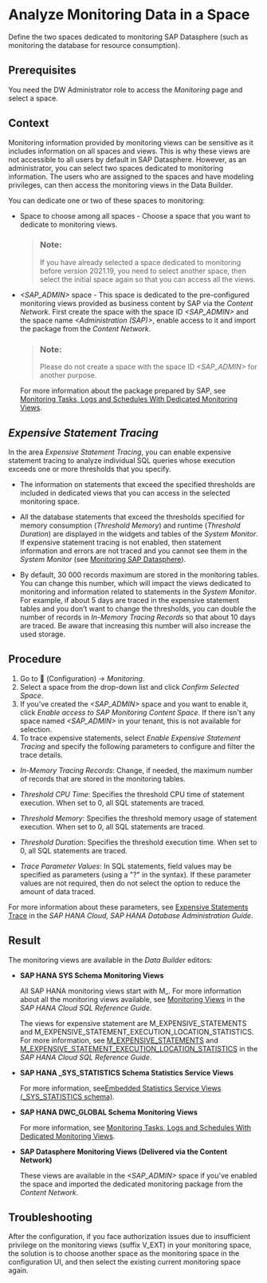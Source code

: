 <!-- loio9cd0691c44a74f2aa47b52f615f74433 -->

<link rel="stylesheet" type="text/css" href="../css/sap-icons.css"/>

# Analyze Monitoring Data in a Space

Define the two spaces dedicated to monitoring SAP Datasphere \(such as monitoring the database for resource consumption\).



<a name="loio9cd0691c44a74f2aa47b52f615f74433__section_ng5_gfb_xpb"/>

## Prerequisites

You need the DW Administrator role to access the *Monitoring* page and select a space.



<a name="loio9cd0691c44a74f2aa47b52f615f74433__section_txh_hfb_xpb"/>

## Context

Monitoring information provided by monitoring views can be sensitive as it includes information on all spaces and views. This is why these views are not accessible to all users by default in SAP Datasphere. However, as an administrator, you can select two spaces dedicated to monitoring information. The users who are assigned to the spaces and have modeling privileges, can then access the monitoring views in the Data Builder.

You can dedicate one or two of these spaces to monitoring:

-   Space to choose among all spaces - Choose a space that you want to dedicate to monitoring views.

    > ### Note:  
    > If you have already selected a space dedicated to monitoring before version 2021.19, you need to select another space, then select the initial space again so that you can access all the views.

-   *<SAP\_ADMIN\>* space - This space is dedicated to the pre-configured monitoring views provided as business content by SAP via the *Content Network*. First create the space with the space ID *<SAP\_ADMIN\>* and the space name *<Administration \(SAP\)\>*, enable access to it and import the package from the *Content Network*.

    > ### Note:  
    > Please do not create a space with the space ID *<SAP\_ADMIN\>* for another purpose.

    For more information about the package prepared by SAP, see [Monitoring Tasks, Logs and Schedules With Dedicated Monitoring Views](monitoring-tasks-logs-and-schedules-with-dedicated-monitoring-views-4ab4509.md).




<a name="loio9cd0691c44a74f2aa47b52f615f74433__section_b5f_scz_b5b"/>

## *Expensive Statement Tracing*

In the area *Expensive Statement Tracing*, you can enable expensive statement tracing to analyze individual SQL queries whose execution exceeds one or more thresholds that you specify.

-   The information on statements that exceed the specified thresholds are included in dedicated views that you can access in the selected monitoring space.

-   All the database statements that exceed the thresholds specified for memory consumption \(*Threshold Memory*\) and runtime \(*Threshold Duration*\) are displayed in the widgets and tables of the *System Monitor*. If expensive statement tracing is not enabled, then statement information and errors are not traced and you cannot see them in the *System Monitor* \(see [Monitoring SAP Datasphere](monitoring-sap-datasphere-28910cd.md)\).

-   By default, 30 000 records maximum are stored in the monitoring tables. You can change this number, which will impact the views dedicated to monitoring and information related to statements in the *System Monitor*. For example, if about 5 days are traced in the expensive statement tables and you don’t want to change the thresholds, you can double the number of records in *In-Memory Tracing Records* so that about 10 days are traced. Be aware that increasing this number will also increase the used storage.




<a name="loio9cd0691c44a74f2aa47b52f615f74433__section_jt3_hfb_xpb"/>

## Procedure

1.  Go to <span class="FPA-icons"></span> \(Configuration\) → *Monitoring*.
2.  Select a space from the drop-down list and click *Confirm Selected Space*.
3.  If you've created the *<SAP\_ADMIN\>* space and you want to enable it, click *Enable access to SAP Monitoring Content Space*. If there isn't any space named *<SAP\_ADMIN\>* in your tenant, this is not available for selection.
4.  To trace expensive statements, select *Enable Expensive Statement Tracing* and specify the following parameters to configure and filter the trace details.

-   *In-Memory Tracing Records*: Change, if needed, the maximum number of records that are stored in the monitoring tables.

-   *Threshold CPU Time*: Specifies the threshold CPU time of statement execution. When set to 0, all SQL statements are traced.

-   *Threshold Memory*: Specifies the threshold memory usage of statement execution. When set to 0, all SQL statements are traced.

-   *Threshold Duration*: Specifies the threshold execution time. When set to 0, all SQL statements are traced.

-   *Trace Parameter Values*: In SQL statements, field values may be specified as parameters \(using a "?" in the syntax\). If these parameter values are not required, then do not select the option to reduce the amount of data traced.


For more information about these parameters, see [Expensive Statements Trace](https://help.sap.com/viewer/f9c5015e72e04fffa14d7d4f7267d897/latest/en-US/5faf04f17830464eacdb7938b383d2ab.html) in the *SAP HANA Cloud, SAP HANA Database Administration Guide*.



<a name="loio9cd0691c44a74f2aa47b52f615f74433__section_ukj_hfb_xpb"/>

## Result

The monitoring views are available in the *Data Builder* editors:

-   **SAP HANA SYS Schema Monitoring Views**

    All SAP HANA monitoring views start with M\_. For more information about all the monitoring views available, see [Monitoring Views](https://help.sap.com/viewer/c1d3f60099654ecfb3fe36ac93c121bb/latest/en-US/d3c10d23e8334a35afa8d9bdbc102366.html) in the *SAP HANA Cloud SQL Reference Guide*.

    The views for expensive statement are M\_EXPENSIVE\_STATEMENTS and M\_EXPENSIVE\_STATEMENT\_EXECUTION\_LOCATION\_STATISTICS. For more information, see [M\_EXPENSIVE\_STATEMENTS](https://help.sap.com/viewer/c1d3f60099654ecfb3fe36ac93c121bb/latest/en-US/20af736e751910148162e2ab1982f035.html) and [M\_EXPENSIVE\_STATEMENT\_EXECUTION\_LOCATION\_STATISTICS](https://help.sap.com/viewer/c1d3f60099654ecfb3fe36ac93c121bb/latest/en-US/80c32e9dc5b742efa254adfe164102dc.html) in the *SAP HANA Cloud SQL Reference Guide*.

-   **SAP HANA \_SYS\_STATISTICS Schema Statistics Service Views**

    For more information, see[Embedded Statistics Service Views \(\_SYS\_STATISTICS schema\)](https://help.sap.com/viewer/323c57a017234d47a0e7da3e22345822/latest/en-US/d234eedbd29510148efbf332391de7fd.html).

-   **SAP HANA DWC\_GLOBAL Schema Monitoring Views**

    For more information, see [Monitoring Tasks, Logs and Schedules With Dedicated Monitoring Views](monitoring-tasks-logs-and-schedules-with-dedicated-monitoring-views-4ab4509.md).

-   **SAP Datasphere Monitoring Views \(Delivered via the Content Network\)**

    These views are available in the *<SAP\_ADMIN\>* space if you've enabled the space and imported the dedicated monitoring package from the *Content Network*.




<a name="loio9cd0691c44a74f2aa47b52f615f74433__section_qxx_z2n_yqb"/>

## Troubleshooting

After the configuration, if you face authorization issues due to insufficient privilege on the monitoring views \(suffix V\_EXT\) in your monitoring space, the solution is to choose another space as the monitoring space in the configuration UI, and then select the existing current monitoring space again.

